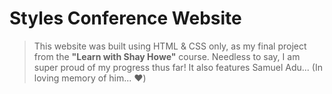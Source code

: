 # Styles Conference Website
> This website was built using HTML & CSS only, as my final project from the **"Learn with Shay Howe"** course. 
> Needless to say, I am super proud of my progress thus far!
> It also features Samuel Adu... (In loving memory of him... ❤️)
